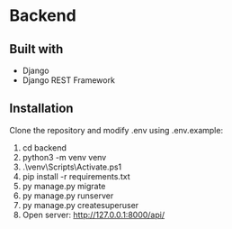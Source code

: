 # Backend

## Built with
- Django
- Django REST Framework

## Installation
Clone the repository and modify .env using .env.example:
1. cd backend
2. python3 -m venv venv
3. .\venv\Scripts\Activate.ps1
4.  pip install -r requirements.txt
5.  py manage.py migrate
6.  py manage.py runserver
7.  py manage.py createsuperuser
8.  Open server: http://127.0.0.1:8000/api/

